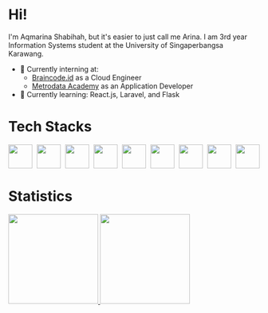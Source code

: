 # Hi!
I'm Aqmarina Shabihah, but it's easier to just call me Arina. I am 3rd year Information Systems student at the University of Singaperbangsa Karawang.
- 🔭 Currently interning at:
    - [Braincode.id](https://braincore.id/) as a Cloud Engineer
    - [Metrodata Academy](https://metrodataacademy.id) as an Application Developer
- 🌱 Currently learning: React.js, Laravel, and Flask

# Tech Stacks
<div style="display: flex; justify-content: space-between; align-items: center;">
  <img src="https://img.icons8.com/color/48/000000/google-cloud.png" width="48" height="48">
  <img src="https://www.svgrepo.com/show/303251/mysql-logo.svg" width="48" height="48">
  <img src="https://img.icons8.com/color/48/000000/html-5.png" width="48" height="48">
  <img src="https://img.icons8.com/color/48/000000/css3.png" width="48" height="48">
  <img src="https://img.icons8.com/color/48/000000/bootstrap.png" width="48" height="48">
  <img src="https://img.icons8.com/color/48/000000/javascript.png" width="48" height="48">
  <img src="https://img.icons8.com/color/48/000000/nodejs.png" width="48" height="48">
  <img src="https://encrypted-tbn0.gstatic.com/images?q=tbn:ANd9GcQLA972a1NXwGHTIpgjxpRdu1DD5te1evggDgjNvM_FcbtGxaPYrHbV27RNzJSA_ZhrY28&usqp=CAU" width="48" height="48">
  <img src="https://img.icons8.com/officel/50/000000/php-logo.png" width="48" height="48">
</div>

# Statistics
<p align="left">
<a href="https://github.com/aqmarinas">
  <img height="180em" src="https://github-readme-stats-eight-theta.vercel.app/api?username=aqmarinas&show_icons=true&theme=algolia&include_all_commits=true&count_private=true"/>
  <img height="180em" src="https://github-readme-stats-eight-theta.vercel.app/api/top-langs/?username=aqmarinas&layout=compact&langs_count=8&theme=algolia"/>
</a>
</p>
